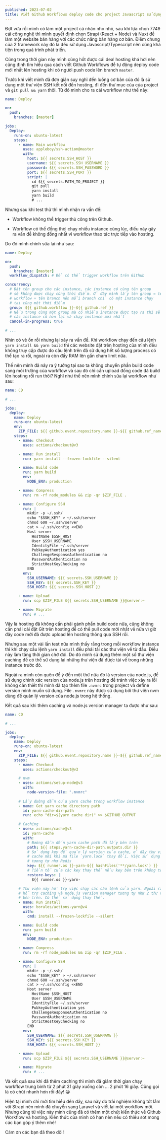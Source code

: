 ```yaml
---
published: 2023-07-02
title: Viết Github Workflows deploy code cho project Javascript sử dụng hosting
---
```

Đợt vừa rồi mình có làm một project cá nhân nho nhỏ, sau khi lựa chọn 7749 cái công nghệ thì mình quyết định chọn Strapi (React + Node) và Nuxt để làm một website bán hàng với các chức năng bán hàng cơ bản. Điểm chung của 2 framework này đó là đều sử dụng Javascript/Typescript nên cũng khá tiện trong quá trình phát triển.

Cũng trong thời gian này mình cũng hốt được cái deal hosting khá hời nên cũng định tìm hiểu qua cách viết Github Workflows để tự động deploy code mới nhất lên hosting khi có người push code lên branch `master`.

Trước khi viết mình đã đơn giản suy nghĩ đến luồng cơ bản của đó là sử dụng một thư viện SSH kết nối đến hosting, đi đến thư mục của của project và `git pull && yarn` thôi. Từ đó mình cho ra cái workflow như thế này:

```yaml
name: Deploy

on:
  push:
    branches: [master]

jobs:
  Deploy:
    runs-on: ubuntu-latest
    steps:
      - name: Main workflow
        uses: appleboy/ssh-action@master
        with:
          host: ${{ secrets.SSH_HOST }}
          username: ${{ secrets.SSH_USERNAME }}
          password: ${{ secrets.SSH_PASSWORD }}
          port: ${{ secrets.SSH_PORT }}
          script: |
            cd ${{ secrets.PATH_TO_PROJECT }}
            git pull
            yarn install
            yarn build
            # ...
```

Nhưng sau khi test thử thì mình nhận ra vấn đề:

* Workflow không thể trigger thủ công trên Github.

* Workflow có thể đồng thời chạy nhiều instance cùng lúc, điều này gây ra vấn đề không đồng nhất vì workflow thao tác trực tiếp vào hosting.

Do đó mình chỉnh sửa lại như sau:

```yaml
name: Deploy

on:
  push:
    branches: [master]
  workflow_dispatch: # Để có thể trigger workflow trên Github

concurrency:
  # Đặt tên group cho các instance, các instance có cùng tên group
  # sẽ không được chạy cùng thời điểm. Ở đây mình lấy tên group = tên của     
  # workflow + tên branch nên mỗi branch chỉ có một instance chạy
  # tại cùng một thời điểm
  group: ${{ github.workflow }}-${{ github.ref }}
  # Nếu trong cùng một group mà có nhiều instance được tạo ra thì sẽ dừng
  # các instance cũ hơn lại và chạy instance mới nhất
  cancel-in-progress: true

# ...
```  

Nhìn có vẻ ổn rồi nhưng lại xảy ra vấn đề. Khi workflow chạy đến câu lệnh `yarn install && yarn build` thì các website đặt trên hosting của mình đều không truy cập được do câu lệnh trên đã sử dụng hết số lượng process có thể tạo ra rồi, ngoài ra còn đẩy RAM lên gần chạm limit nữa.

Thế nên mình đã nảy ra ý tưởng tại sao ta không chuyển phần build code sang môi trường của workflow và sau đó chỉ cần upload đống code đã build lên hosting rồi run thôi? Nghĩ như thế nên mình chỉnh sửa lại workflow như sau:

```yaml
name: CD

# ...

jobs:
  deploy:
    name: Deploy
    runs-on: ubuntu-latest
    env:
      ZIP_FILE: ${{ github.event.repository.name }}-${{ github.ref_name }}.zip
    steps:
      - name: Checkout
        uses: actions/checkout@v3

      - name: Run install
        run: yarn install --frozen-lockfile --silent

      - name: Build code
        run: yarn build
        env:
          NODE_ENV: production

      - name: Compress
        run: rm -rf node_modules && zip -qr $ZIP_FILE .

      - name: Configure SSH
        run: |
          mkdir -p ~/.ssh/
          echo "$SSH_KEY" > ~/.ssh/server
          chmod 600 ~/.ssh/server
          cat > ~/.ssh/config <<END
          Host server
            HostName $SSH_HOST
            User $SSH_USERNAME
            IdentityFile ~/.ssh/server
            PubkeyAuthentication yes
            ChallengeResponseAuthentication no
            PasswordAuthentication no
            StrictHostKeyChecking no
          END
        env:
          SSH_USERNAME: ${{ secrets.SSH_USERNAME }}
          SSH_KEY: ${{ secrets.SSH_KEY }}
          SSH_HOST: ${{ secrets.SSH_HOST }}

      - name: Upload
        run: scp $ZIP_FILE ${{ secrets.SSH_USERNAME }}@server:~

      - name: Migrate
        run: # ...
```

Vậy là hosting đã không cần phải gánh phần build code nữa, cũng không cần phải cài đặt Git trên hosting để có thể pull code mới nhất về nữa vì giờ đây code mới đã được upload lên hosting thông qua SSH rồi.

Nhưng sau một vài lần test nữa mình thấy rằng trong mỗi workflow instance thì khi chạy câu lệnh `yarn install` đều phải tải các thư viện về từ đầu. Điều này làm tăng thời gian chờ đợi. Do đó mình sử dụng thêm một số thư viện caching để có thể sử dụng lại những thư viện đã được tải về trong những instance trước đó.

Ngoài ra mình còn quên để ý đến một thứ nữa đó là version của node.js, để sử dụng chính xác version của node.js trên hosting để tránh việc xảy ra lỗi không cần thiết thì mình đã tạo thêm file `.nvmrc` trong project và define version mình muốn sử dụng. File `.nvmrc` này được sử dụng bởi thư viện nvm dùng để quản lý version của node.js trong hệ thống.

Kết quả sau khi thêm caching và node.js version manager ta được như sau:

```yaml
name: CD

# ...

jobs:
  deploy:
    name: Deploy
    runs-on: ubuntu-latest
    env:
      ZIP_FILE: ${{ github.event.repository.name }}-${{ github.ref_name }}.zip
    steps:
      - name: Checkout
        uses: actions/checkout@v3

      # nvm
      - uses: actions/setup-node@v3
        with:
          node-version-file: ".nvmrc"
      
      # Lấy đường dẫn của yarn cache trong workflow instance
      - name: Get yarn cache directory path
        id: yarn-cache-dir-path
        run: echo "dir=$(yarn cache dir)" >> $GITHUB_OUTPUT

      # Caching
      - uses: actions/cache@v3
        id: yarn-cache
        with:
          # Đường dẫn đến yarn cache path đã lấy bên trên
          path: ${{ steps.yarn-cache-dir-path.outputs.dir }}
          # Sử dụng key để quản lý version của cache, ở đây thư viện sẽ tạo
          # cache mới khi mà file `yarn.lock` thay đổi. Việc sử dụng key này
          # tương tự như Redis
          key: ${{ runner.os }}-yarn-${{ hashFiles('**/yarn.lock') }}
          # Tiền tố của các key thay thế nếu key bên trên không tồn tại
          restore-keys: |
            ${{ runner.os }}-yarn-

      # Thư viện này hỗ trợ việc chạy các câu lệnh của yarn. Ngoài ra còn
      # hỗ trợ caching và node.js version manager tương tự như 2 thư viện
      # bên trên. Có thể sử dụng thay thế.
      - name: Run install
        uses: borales/actions-yarn@v4
        with:
          cmd: install --frozen-lockfile --silent

      - name: Build code
        run: yarn build
        env:
          NODE_ENV: production

      - name: Compress
        run: rm -rf node_modules && zip -qr $ZIP_FILE .

      - name: Configure SSH
        run: |
          mkdir -p ~/.ssh/
          echo "$SSH_KEY" > ~/.ssh/server
          chmod 600 ~/.ssh/server
          cat > ~/.ssh/config <<END
          Host server
            HostName $SSH_HOST
            User $SSH_USERNAME
            IdentityFile ~/.ssh/server
            PubkeyAuthentication yes
            ChallengeResponseAuthentication no
            PasswordAuthentication no
            StrictHostKeyChecking no
          END
        env:
          SSH_USERNAME: ${{ secrets.SSH_USERNAME }}
          SSH_KEY: ${{ secrets.SSH_KEY }}
          SSH_HOST: ${{ secrets.SSH_HOST }}

      - name: Upload
        run: scp $ZIP_FILE ${{ secrets.SSH_USERNAME }}@server:~

      - name: Migrate
        run: # ...
```

Và kết quả sau khi đã thêm caching thì mình đã giảm thời gian chạy workflow trung bình từ 2 phút 31 giây xuống còn … 2 phút 16 giây. Cũng gọi là có chút nhanh hơn rồi đấy! 😀

Hiện tại mình chỉ mới tìm hiểu đến đấy, sau này do trải nghiệm không tốt lắm với Strapi nên mình đã chuyển sang Laravel và viết lại một workflow mới. Nhưng cũng từ việc này mình cũng đã có thêm một chút kiến thức về Github Workflow và hosting. Kiến thức của mình có hạn nên nếu có thiếu sót mong các bạn góp ý thêm nhé!

Cám ơn các bạn đã theo dõi!

